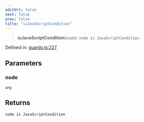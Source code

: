 ```yaml
---
editUrl: false
next: false
prev: false
title: "isJavaScriptCondition"
---
```


> **isJavaScriptCondition**(`node`): `node is JavaScriptCondition`

Defined in: [guards.ts:227](https://github.com/rcs-agents/rcs-lang/blob/2c0291a4209143052b64b2c6ec7573ef29bacea2/packages/ast/src/guards.ts#L227)

## Parameters

### node

`any`

## Returns

`node is JavaScriptCondition`
